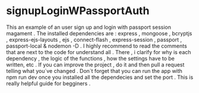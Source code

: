 # signupLoginWPassportAuth

This an example of an user sign up and login with passport session magament .
The installed dependencies are : express , mongoose , bcryptjs , express-ejs-layouts , ejs , connect-flash , 
express-session , passport , passport-local & nodemon -D .
I highly recommend to read the comments that are next to the code for understand all . There , i clarify for why is each dependency , 
the logic of the functions , how the settings have to be written, etc .
If you can improve the project , do it and then pull a request telling what you´ve changed .
Don´t forget that you can run the app with npm run dev once you installed all the dependecies and set the port .
This is really helpful guide for begginers .
